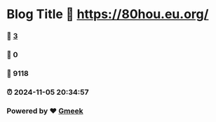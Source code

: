 # Blog Title :link: https://80hou.eu.org/ 
### :page_facing_up: [3](https://80hou.eu.org//tag.html) 
### :speech_balloon: 0 
### :hibiscus: 9118 
### :alarm_clock: 2024-11-05 20:34:57 
### Powered by :heart: [Gmeek](https://github.com/Meekdai/Gmeek)
